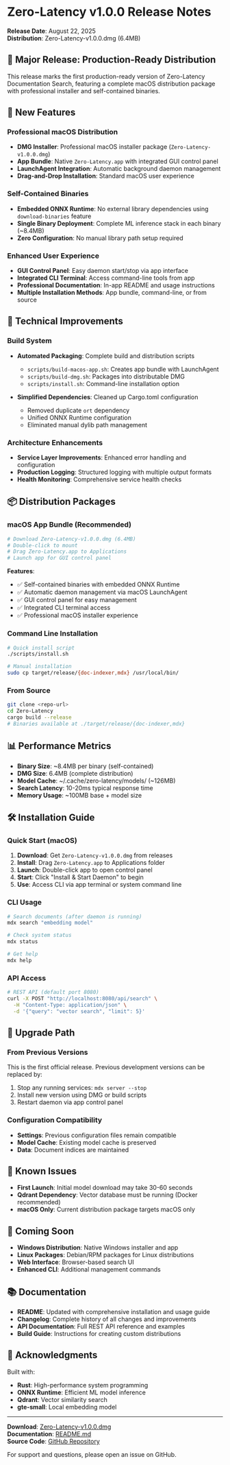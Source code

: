 # Zero-Latency v1.0.0 Release Notes

**Release Date**: August 22, 2025  
**Distribution**: Zero-Latency-v1.0.0.dmg (6.4MB)

## 🎉 Major Release: Production-Ready Distribution

This release marks the first production-ready version of Zero-Latency Documentation Search, featuring a complete macOS distribution package with professional installer and self-contained binaries.

## 🚀 New Features

### Professional macOS Distribution

- **DMG Installer**: Professional macOS installer package (`Zero-Latency-v1.0.0.dmg`)
- **App Bundle**: Native `Zero-Latency.app` with integrated GUI control panel
- **LaunchAgent Integration**: Automatic background daemon management
- **Drag-and-Drop Installation**: Standard macOS user experience

### Self-Contained Binaries

- **Embedded ONNX Runtime**: No external library dependencies using `download-binaries` feature
- **Single Binary Deployment**: Complete ML inference stack in each binary (~8.4MB)
- **Zero Configuration**: No manual library path setup required

### Enhanced User Experience

- **GUI Control Panel**: Easy daemon start/stop via app interface
- **Integrated CLI Terminal**: Access command-line tools from app
- **Professional Documentation**: In-app README and usage instructions
- **Multiple Installation Methods**: App bundle, command-line, or from source

## 🔧 Technical Improvements

### Build System

- **Automated Packaging**: Complete build and distribution scripts
  - `scripts/build-macos-app.sh`: Creates app bundle with LaunchAgent
  - `scripts/build-dmg.sh`: Packages into distributable DMG
  - `scripts/install.sh`: Command-line installation option

- **Simplified Dependencies**: Cleaned up Cargo.toml configuration
  - Removed duplicate `ort` dependency
  - Unified ONNX Runtime configuration
  - Eliminated manual dylib path management

### Architecture Enhancements

- **Service Layer Improvements**: Enhanced error handling and configuration
- **Production Logging**: Structured logging with multiple output formats
- **Health Monitoring**: Comprehensive service health checks

## 📦 Distribution Packages

### macOS App Bundle (Recommended)

```bash
# Download Zero-Latency-v1.0.0.dmg (6.4MB)
# Double-click to mount
# Drag Zero-Latency.app to Applications
# Launch app for GUI control panel
```

**Features**:
- ✅ Self-contained binaries with embedded ONNX Runtime
- ✅ Automatic daemon management via macOS LaunchAgent  
- ✅ GUI control panel for easy management
- ✅ Integrated CLI terminal access
- ✅ Professional macOS installer experience

### Command Line Installation

```bash
# Quick install script
./scripts/install.sh

# Manual installation
sudo cp target/release/{doc-indexer,mdx} /usr/local/bin/
```

### From Source

```bash
git clone <repo-url>
cd Zero-Latency
cargo build --release
# Binaries available at ./target/release/{doc-indexer,mdx}
```

## 📊 Performance Metrics

- **Binary Size**: ~8.4MB per binary (self-contained)
- **DMG Size**: 6.4MB (complete distribution)
- **Model Cache**: ~/.cache/zero-latency/models/ (~126MB)
- **Search Latency**: 10-20ms typical response time
- **Memory Usage**: ~100MB base + model size

## 🛠 Installation Guide

### Quick Start (macOS)

1. **Download**: Get `Zero-Latency-v1.0.0.dmg` from releases
2. **Install**: Drag `Zero-Latency.app` to Applications folder
3. **Launch**: Double-click app to open control panel
4. **Start**: Click "Install & Start Daemon" to begin
5. **Use**: Access CLI via app terminal or system command line

### CLI Usage

```bash
# Search documents (after daemon is running)
mdx search "embedding model"

# Check system status
mdx status

# Get help
mdx help
```

### API Access

```bash
# REST API (default port 8080)
curl -X POST "http://localhost:8080/api/search" \
  -H "Content-Type: application/json" \
  -d '{"query": "vector search", "limit": 5}'
```

## 🔄 Upgrade Path

### From Previous Versions

This is the first official release. Previous development versions can be replaced by:

1. Stop any running services: `mdx server --stop`
2. Install new version using DMG or build scripts
3. Restart daemon via app control panel

### Configuration Compatibility

- **Settings**: Previous configuration files remain compatible
- **Model Cache**: Existing model cache is preserved
- **Data**: Document indices are maintained

## 🐛 Known Issues

- **First Launch**: Initial model download may take 30-60 seconds
- **Qdrant Dependency**: Vector database must be running (Docker recommended)
- **macOS Only**: Current distribution package targets macOS only

## 🔮 Coming Soon

- **Windows Distribution**: Native Windows installer and app
- **Linux Packages**: Debian/RPM packages for Linux distributions
- **Web Interface**: Browser-based search UI
- **Enhanced CLI**: Additional management commands

## 📚 Documentation

- **README**: Updated with comprehensive installation and usage guide
- **Changelog**: Complete history of all changes and improvements
- **API Documentation**: Full REST API reference and examples
- **Build Guide**: Instructions for creating custom distributions

## 🙏 Acknowledgments

Built with:
- **Rust**: High-performance system programming
- **ONNX Runtime**: Efficient ML model inference
- **Qdrant**: Vector similarity search
- **gte-small**: Local embedding model

---

**Download**: [Zero-Latency-v1.0.0.dmg](releases/Zero-Latency-v1.0.0.dmg)  
**Documentation**: [README.md](README.md)  
**Source Code**: [GitHub Repository](https://github.com/your-repo/zero-latency)

For support and questions, please open an issue on GitHub.
